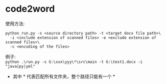 # code2word

使用方法:
```
python run.py -s <source directory path> -t <target docx file path>\
  -i <include extension of scanned files> -e <exclude extension of scanned files>\
  -c <encoding of the files>
```

例子:\
`python .\run.py -s G:\xxx\yyy\*\src\main -t G:\test1.docx -i "java|py|yml"`

- 其中 * 代表匹配所有文件夹，整个路径只能有一个 *
